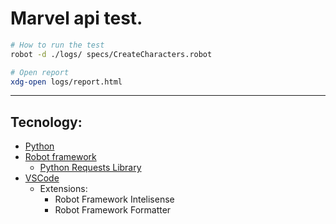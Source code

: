 # Marvel api test.

```bash
# How to run the test
robot -d ./logs/ specs/CreateCharacters.robot

# Open report
xdg-open logs/report.html
```

***

## Tecnology:
- [Python](https://www.python.org/)
- [Robot framework](https://robotframework.org/)
    - [Python Requests Library](https://github.com/MarketSquare/robotframework-requests#readme)
- [VSCode](https://code.visualstudio.com/)
    - Extensions:
        - Robot Framework Intelisense
        - Robot Framework Formatter



